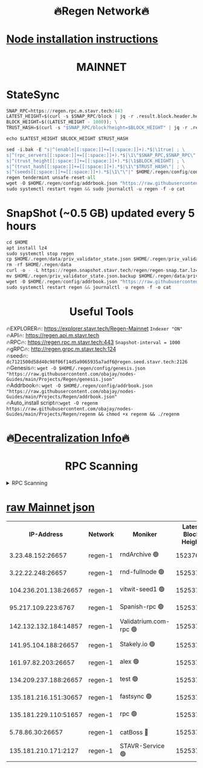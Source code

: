 <h1 align="center"> 🔥Regen Network🔥</h1>

[Node installation instructions](https://github.com/obajay/nodes-Guides/tree/main/Projects/Regen)
=
<h1 align="center"> MAINNET</h1>

# StateSync
```python
SNAP_RPC=https://regen.rpc.m.stavr.tech:443
LATEST_HEIGHT=$(curl -s $SNAP_RPC/block | jq -r .result.block.header.height); \
BLOCK_HEIGHT=$((LATEST_HEIGHT - 1000)); \
TRUST_HASH=$(curl -s "$SNAP_RPC/block?height=$BLOCK_HEIGHT" | jq -r .result.block_id.hash)

echo $LATEST_HEIGHT $BLOCK_HEIGHT $TRUST_HASH

sed -i.bak -E "s|^(enable[[:space:]]+=[[:space:]]+).*$|\1true| ; \
s|^(rpc_servers[[:space:]]+=[[:space:]]+).*$|\1\"$SNAP_RPC,$SNAP_RPC\"| ; \
s|^(trust_height[[:space:]]+=[[:space:]]+).*$|\1$BLOCK_HEIGHT| ; \
s|^(trust_hash[[:space:]]+=[[:space:]]+).*$|\1\"$TRUST_HASH\"| ; \
s|^(seeds[[:space:]]+=[[:space:]]+).*$|\1\"\"|" $HOME/.regen/config/config.toml
regen tendermint unsafe-reset-all
wget -O $HOME/.regen/config/addrbook.json "https://raw.githubusercontent.com/obajay/nodes-Guides/main/Projects/Regen/addrbook.json"
sudo systemctl restart regen && sudo journalctl -u regen -f -o cat
```
# SnapShot (~0.5 GB) updated every 5 hours
```python
cd $HOME
apt install lz4
sudo systemctl stop regen
cp $HOME/.regen/data/priv_validator_state.json $HOME/.regen/priv_validator_state.json.backup
rm -rf $HOME/.regen/data
curl -o - -L https://regen.snapshot.stavr.tech/regen/regen-snap.tar.lz4 | lz4 -c -d - | tar -x -C $HOME/.regen --strip-components 2
mv $HOME/.regen/priv_validator_state.json.backup $HOME/.regen/data/priv_validator_state.json
wget -O $HOME/.regen/config/addrbook.json "https://raw.githubusercontent.com/obajay/nodes-Guides/main/Projects/Regen/addrbook.json"
sudo systemctl restart regen && journalctl -u regen -f -o cat
```

 <h1 align="center"> Useful Tools</h1>

🔥EXPLORER🔥:     https://explorer.stavr.tech/Regen-Mainnet        `Indexer "ON"` \
🔥API🔥:          https://regen.api.m.stavr.tech \
🔥RPC🔥:          https://regen.rpc.m.stavr.tech:443              `Snapshot-interval = 1000` \
🔥gRPC🔥:         http://regen.grpc.m.stavr.tech:124 \
🔥seed🔥:      `dc7121500d58d40c98f06f14d5a9065935a7adf6@regen.seed.stavr.tech:2126` \
🔥Genesis🔥:   `wget -O $HOME/.regen/config/genesis.json "https://raw.githubusercontent.com/obajay/nodes-Guides/main/Projects/Regen/genesis.json"` \
🔥Addrbook🔥:  `wget -O $HOME/.regen/config/addrbook.json "https://raw.githubusercontent.com/obajay/nodes-Guides/main/Projects/Regen/addrbook.json"` \
🔥Auto_install script🔥:`wget -O regenm https://raw.githubusercontent.com/obajay/nodes-Guides/main/Projects/Regen/regenm && chmod +x regenm && ./regenm`

🔥[Decentralization Info](https://github.com/obajay/StateSync-snapshots/tree/main/Projects/Regen/Decentralization)🔥
=
<h1 align="center"> RPC Scanning</h1>

<details>
<summary>RPC Scanning</summary>

<h2 align="center"> We scan nodes in real time every 4 hours. And we provide the final result of RPC endpoints.
We cannot influence the operation of these nodes in any way. </h2>


```python
If Voting Power is higher than 0 --> then the Node is a validator of the network and may be subject to attack and be a potential threat to the chain.
```
```python
We marked such validators with a red symbol
```

</details>

[raw Mainnet json](https://rpc-check.regenm.stavr.tech/regenm/rpc-regenm-result.json)
=


<table><tr><th>IP-Address</th><th>Network</th><th>Moniker</th><th>Latest Block Height</th><th>Earliest Block Height</th><th>Catching Up</th><th>Tx Index</th><th>Voting Power</th><th>Scan Time</th></tr><tr><td>3.23.48.152:26657</td><td>regen-1</td><td>rndArchive 🟢</td><td>15237637</td><td>1</td><td>False</td><td>on</td><td>0</td><td>2024-03-23T17:26:34.548963791UTC</td></tr><tr><td>3.22.22.248:26657</td><td>regen-1</td><td>rnd-fullnode 🟢</td><td>15253718</td><td>4134001</td><td>False</td><td>on</td><td>0</td><td>2024-03-23T17:26:23.680611441UTC</td></tr><tr><td>104.236.201.138:26657</td><td>regen-1</td><td>vitwit-seed1 🟢</td><td>15253707</td><td>8943001</td><td>False</td><td>on</td><td>0</td><td>2024-03-23T17:25:15.327312762UTC</td></tr><tr><td>95.217.109.223:6767</td><td>regen-1</td><td>Spanish-rpc 🟢</td><td>15253731</td><td>10068001</td><td>False</td><td>on</td><td>0</td><td>2024-03-23T17:27:38.824271293UTC</td></tr><tr><td>142.132.132.184:14857</td><td>regen-1</td><td>Validatrium.com-rpc 🟢</td><td>15253732</td><td>11175001</td><td>False</td><td>on</td><td>0</td><td>2024-03-23T17:27:43.104796688UTC</td></tr><tr><td>141.95.104.188:26657</td><td>regen-1</td><td>Stakely.io 🟢</td><td>15253716</td><td>13442501</td><td>False</td><td>on</td><td>0</td><td>2024-03-23T17:26:06.522102745UTC</td></tr><tr><td>161.97.82.203:26657</td><td>regen-1</td><td>alex 🟢</td><td>15253726</td><td>13992001</td><td>False</td><td>on</td><td>0</td><td>2024-03-23T17:27:09.985242146UTC</td></tr><tr><td>134.209.237.188:26657</td><td>regen-1</td><td>test 🟢</td><td>15253737</td><td>13992001</td><td>False</td><td>on</td><td>0</td><td>2024-03-23T17:28:14.833596146UTC</td></tr><tr><td>135.181.216.151:30657</td><td>regen-1</td><td>fastsync 🟢</td><td>15253724</td><td>14457001</td><td>False</td><td>off</td><td>0</td><td>2024-03-23T17:26:54.566487982UTC</td></tr><tr><td>135.181.229.110:51657</td><td>regen-1</td><td>rpc 🟢</td><td>15253714</td><td>14844001</td><td>False</td><td>on</td><td>0</td><td>2024-03-23T17:25:58.114305484UTC</td></tr><tr><td>5.78.86.30:26657</td><td>regen-1</td><td>catBoss 🔴</td><td>15253741</td><td>15237401</td><td>False</td><td>on</td><td>9053606662</td><td>2024-03-23T17:28:42.993983642UTC</td></tr><tr><td>135.181.210.171:2127</td><td>regen-1</td><td>STAVR-Service 🟢</td><td>15253744</td><td>15250001</td><td>False</td><td>on</td><td>0</td><td>2024-03-23T17:28:57.566733253UTC</td></tr></table>